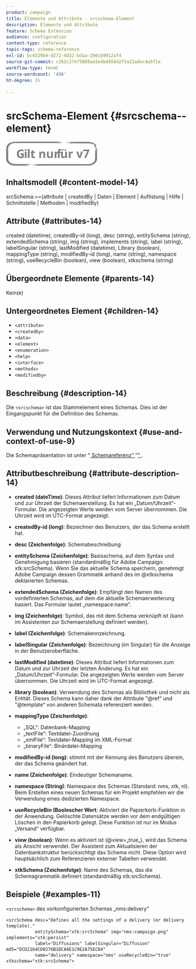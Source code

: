 ```yaml
---
product: campaign
title: Elemente und Attribute - srcschema-Element
description: Elemente und Attribute
feature: Schema Extension
audience: configuration
content-type: reference
topic-tags: schema-reference
exl-id: bc4329b4-d272-4d32-bdaa-290cb9912af4
source-git-commit: c262c27e75869ae2e4bd45642f5a22adec4a5f1e
workflow-type: tm+mt
source-wordcount: '456'
ht-degree: 1%

---
```


# srcSchema-Element {#srcschema--element}

![](../../../assets/v7-only.svg)

## Inhaltsmodell {#content-model-14}

srcSchema:==(attribute | createdBy | Daten | Element | Auflistung | Hilfe | Schnittstelle | Methoden | modifiedBy)

## Attribute {#attributes-14}

created (datetime), createdBy-id (long), desc (string), entitySchema (string), extendedSchema (string), img (string), implements (string), label (string), labelSingular (string), lastModified (datetime), Library (boolean), mappingType (string), modifiedBy-id (long), name (string), namespace (string), useRecycleBin (boolean), view (boolean), xtkschema (string)

## Übergeordnete Elemente {#parents-14}

Kein(e)

## Untergeordnetes Element {#children-14}

* `<attribute>`
* `<createdby>`
* `<data>`
* `<element>`
* `<enumeration>`
* `<help>`
* `<interface>`
* `<methods>`
* `<modifiedby>`

## Beschreibung {#description-14}

Die `<srcschema>` ist das Stammelement eines Schemas. Dies ist der Eingangspunkt für die Definition des Schemas.

## Verwendung und Nutzungskontext {#use-and-context-of-use-9}

Die Schemapräsentation ist unter &quot;[ Schemareferenz“ ](../../../configuration/using/about-schema-reference.md) &quot;[&quot; ](../../../configuration/using/schema-structure.md).

## Attributbeschreibung {#attribute-description-14}

* **created (dateTime)**: Dieses Attribut liefert Informationen zum Datum und zur Uhrzeit der Schemaerstellung. Es hat ein „Datum/Uhrzeit“-Formular. Die angezeigten Werte werden vom Server übernommen. Die Uhrzeit wird im UTC-Format angezeigt.
* **createdBy-id (long)**: Bezeichner des Benutzers, der das Schema erstellt hat.
* **desc (Zeichenfolge)**: Schemabeschreibung
* **entitySchema (Zeichenfolge)**: Basisschema, auf dem Syntax und Genehmigung basieren (standardmäßig für Adobe Campaign: xtk:srcSchema). Wenn Sie das aktuelle Schema speichern, genehmigt Adobe Campaign dessen Grammatik anhand des im @xtkschema deklarierten Schemas.
* **extendedSchema (Zeichenfolge)**: Empfängt den Namen des vordefinierten Schemas, auf dem die aktuelle Schemaerweiterung basiert. Das Formular lautet „namespace:name“.
* **img (Zeichenfolge)**: Symbol, das mit dem Schema verknüpft ist (kann im Assistenten zur Schemaerstellung definiert werden).
* **label (Zeichenfolge)**: Schemakennzeichnung.
* **labelSingular (Zeichenfolge)**: Bezeichnung (im Singular) für die Anzeige in der Benutzeroberfläche.
* **lastModified (datetime)**: Dieses Attribut liefert Informationen zum Datum und zur Uhrzeit der letzten Änderung. Es hat ein „Datum/Uhrzeit“-Formular. Die angezeigten Werte werden vom Server übernommen. Die Uhrzeit wird im UTC-Format angezeigt.
* **library (boolean)**: Verwendung des Schemas als Bibliothek und nicht als Entität. Dieses Schema kann daher dank der Attribute &quot;@ref“ und &quot;@template“ von anderen Schemata referenziert werden.
* **mappingType (Zeichenfolge)**:

   * „SQL“: Datenbank-Mapping
   * „textFile“: Textdatei-Zuordnung
   * „xmlFile“: Textdatei-Mapping im XML-Format
   * „binaryFile“: Binärdatei-Mapping

* **modifiedBy-id (long)**: stimmt mit der Kennung des Benutzers überein, der das Schema geändert hat.
* **name (Zeichenfolge)**: Eindeutiger Schemaname.
* **namespace (String)**: Namespace des Schemas (Standard: nms, xtk, nl). Beim Erstellen eines neuen Schemas für ein Projekt empfehlen wir die Verwendung eines dedizierten Namespace.
* **useRecycleBin (Boolescher Wert**: Aktiviert die Papierkorb-Funktion in der Anwendung. Gelöschte Datensätze werden vor dem endgültigen Löschen in den Papierkorb gelegt. Diese Funktion ist nur im Modus „Versand“ verfügbar.
* **view (boolean)**: Wenn es aktiviert ist (@view=„true„), wird das Schema als Ansicht verwendet. Der Assistent zum Aktualisieren der Datenbankstruktur berücksichtigt das Schema nicht. Diese Option wird hauptsächlich zum Referenzieren externer Tabellen verwendet.
* **xtkSchema (Zeichenfolge)**: Name des Schemas, das die Schemagrammatik definiert (standardmäßig xtk:srcSchema).

## Beispiele {#examples-11}

`<srcschema>` des vorkonfigurierten Schemas „nms:delivery“

```
<srcSchema desc="Defines all the settings of a delivery (or delivery template)."  
           entitySchema="xtk:srcSchema" img="nms:campaign.png" implements="xtk:persist" 
           label="Diffusions" labelSingular="Diffusion" md5="DCD2164CD0276B1DCA6E1C9E2A75EC04"
           name="delivery" namespace="nms" useRecycleBin="true" xtkschema="xtk:srcSchema">
```
